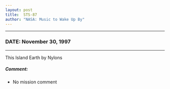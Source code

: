 ```yaml
---
layout: post
title:  STS-87
author: "NASA: Music to Wake Up By"
---
```


----
### DATE: November 30, 1997
----
This Island Earth by Nylons

##### Comment:
* No mission comment
